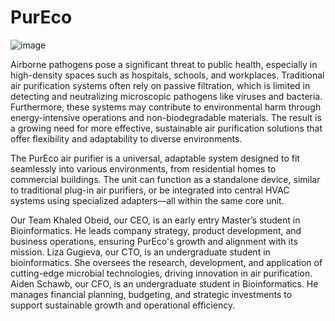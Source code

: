 # PurEco
![image](https://github.com/user-attachments/assets/379ff7fc-8716-43de-b9c5-9110e526bba0)

Airborne pathogens pose a significant threat to public health, especially in high-density spaces such as hospitals, schools, and workplaces. Traditional air purification systems often rely on passive filtration, which is limited in detecting and neutralizing microscopic pathogens like viruses and bacteria. Furthermore, these systems may contribute to environmental harm through energy-intensive operations and non-biodegradable materials. The result is a growing need for more effective, sustainable air purification solutions that offer flexibility and adaptability to diverse environments.

The PurEco air purifier is a universal, adaptable system designed to fit seamlessly into various environments, from residential homes to commercial buildings. The unit can function as a standalone device, similar to traditional plug-in air purifiers, or be integrated into central HVAC systems using specialized adapters—all within the same core unit.

Our Team
Khaled Obeid, our CEO, is an early entry Master’s student in Bioinformatics. He leads company strategy, product development, and business operations, ensuring PurEco's growth and alignment with its mission.
Liza Gugieva, our CTO, is an undergraduate student in bioinformatics. She oversees the research, development, and application of cutting-edge microbial technologies, driving innovation in air purification.
Aiden Schawb, our CFO, is an undergraduate student in Bioinformatics. He manages financial planning, budgeting, and strategic investments to support sustainable growth and operational efficiency.
